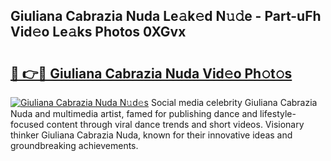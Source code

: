 ## Giuliana Cabrazia Nuda Le𝚊k𝚎d N𝚞𝚍e - Part-uFh Vid𝚎o Le𝚊ks Photos 0XGvx

# <h2><a href="http://fbelkc8.evod.top/?m=Giuliana+Cabrazia+Nuda">🔗 👉🔴 Giuliana Cabrazia Nuda Vid𝚎o Ph𝚘t𝚘s</a></h2>

[![Giuliana Cabrazia Nuda N𝚞d𝚎s](https://i.imgur.com/8V9OHl7.gif)](http://fbelkc8.evod.top/?m=Giuliana+Cabrazia+Nuda)
Social media celebrity Giuliana Cabrazia Nuda and multimedia artist, famed for publishing dance and lifestyle-focused content through viral dance trends and short videos. Visionary thinker Giuliana Cabrazia Nuda, known for their innovative ideas and groundbreaking achievements. 
